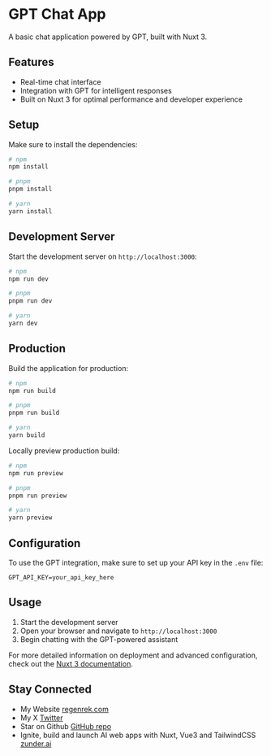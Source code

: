 
# GPT Chat App

A basic chat application powered by GPT, built with Nuxt 3.

## Features

- Real-time chat interface
- Integration with GPT for intelligent responses
- Built on Nuxt 3 for optimal performance and developer experience

## Setup

Make sure to install the dependencies:

```bash
# npm
npm install

# pnpm
pnpm install

# yarn
yarn install
```

## Development Server

Start the development server on `http://localhost:3000`:

```bash
# npm
npm run dev

# pnpm
pnpm run dev

# yarn
yarn dev
```

## Production

Build the application for production:

```bash
# npm
npm run build

# pnpm
pnpm run build

# yarn
yarn build
```

Locally preview production build:

```bash
# npm
npm run preview

# pnpm
pnpm run preview

# yarn
yarn preview
```

## Configuration

To use the GPT integration, make sure to set up your API key in the `.env` file:

```
GPT_API_KEY=your_api_key_here
```

## Usage

1. Start the development server
2. Open your browser and navigate to `http://localhost:3000`
3. Begin chatting with the GPT-powered assistant

For more detailed information on deployment and advanced configuration, check out the [Nuxt 3 documentation](https://nuxt.com/docs/getting-started/deployment).

## Stay Connected

- My Website [regenrek.com](https://regenrek.com)
- My X [Twitter](https://twitter.com/regenrek)
- Star on Github [GitHub repo](https://github.com/zunder-ai/ui)
- Ignite, build and launch AI web apps with Nuxt, Vue3 and TailwindCSS [zunder.ai](https://zunder.ai)
